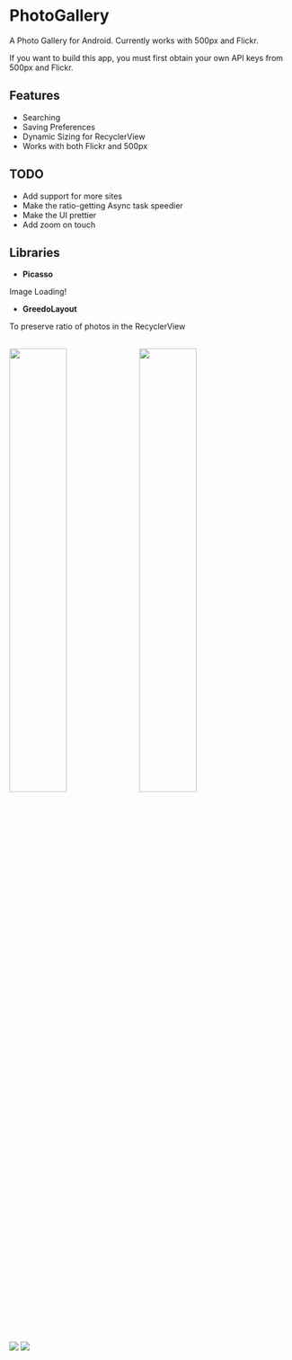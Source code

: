# PhotoGallery
A Photo Gallery for Android. Currently works with 500px and Flickr.

If you want to build this app, you must first obtain your own API keys from 500px and Flickr.

## Features
+ Searching
+ Saving Preferences
+ Dynamic Sizing for RecyclerView
+ Works with both Flickr and 500px

## TODO
+ Add support for more sites
+ Make the ratio-getting Async task speedier
+ Make the UI prettier
+ Add zoom on touch

## Libraries
- **Picasso**

Image Loading!

- **GreedoLayout**

To preserve ratio of photos in the RecyclerView
<br />
<br />

<img src="https://raw.githubusercontent.com/Li-Eric/resources/master/Screenshot_2017-05-21-02-16-14.jpg?token=AONm9bdBsbcfMNSe6U-XS3fYW8x9wRZ7ks5ZKm-awA%3D%3D" width="45%"> </img> <img src="https://raw.githubusercontent.com/Li-Eric/resources/master/Screenshot_2017-05-21-02-16-03.jpg?token=AONm9SatAUlyToX7kb3Ut-dj89E_u61pks5ZKm-dwA%3D%3D" width="45%"> </img>

<img src="https://raw.githubusercontent.com/Li-Eric/resources/master/Screenshot_2017-05-21-21-39-12.jpg?token=AONm9d_G-b35X8RGrE3cM_VRD6Q8FNCkks5ZK4LjwA%3D%3D"> </img> <img src="https://raw.githubusercontent.com/Li-Eric/resources/master/Screenshot_2017-05-21-21-35-31.jpg?token=AONm9Xqtw08LTXAQM9-yyfByGw702lsYks5ZK4LhwA%3D%3D"> </img>
